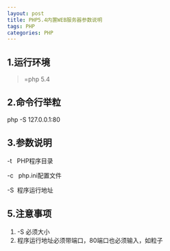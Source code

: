 ```yaml
---
layout: post
title: PHP5.4内置WEB服务器参数说明
tags: PHP
categories: PHP
---
```


## 1.运行环境

>=php 5.4

## 2.命令行举粒

php -S 127.0.0.1:80

## 3.参数说明

-t   PHP程序目录

-c   php.ini配置文件

-S  程序运行地址

## 5.注意事项

1.  -S 必须大小
2.  程序运行地址必须带端口，80端口也必须输入，如粒子